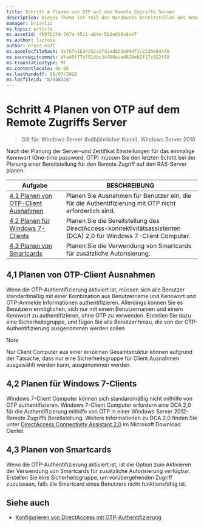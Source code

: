 ```yaml
---
title: Schritt 4 Planen von OTP auf dem Remote Zugriffs Server
description: Dieses Thema ist Teil des Handbuchs Bereitstellen des Remote Zugriffs mit OTP-Authentifizierung in Windows Server 2016.
manager: brianlic
ms.topic: article
ms.assetid: 4b97b2fd-767a-45c1-a64e-5b3edd0c8a47
ms.author: lizross
author: eross-msft
ms.openlocfilehash: def6fa1b3e252a2fd2ad8b3e00df1c222b9844f0
ms.sourcegitcommit: dfa48f77b751dbc34409aced628eb2f17c912f08
ms.translationtype: MT
ms.contentlocale: de-DE
ms.lasthandoff: 08/07/2020
ms.locfileid: "87958328"
---
```

# <a name="step-4-plan-for-otp-on-the-remote-access-server"></a>Schritt 4 Planen von OTP auf dem Remote Zugriffs Server

>Gilt für: Windows Server (halbjährlicher Kanal), Windows Server 2016

Nach der Planung der Server-und Zertifikat Einstellungen für das einmalige Kennwort (One-time password, OTP) müssen Sie den letzten Schritt bei der Planung einer Bereitstellung für den Remote Zugriff auf den RAS-Server planen.

|Aufgabe|BESCHREIBUNG|
|----|--------|
|[4,1 Planen von OTP-Client Ausnahmen](#bkmk_4_1_Exemptions)|Planen Sie Ausnahmen für Benutzer ein, die für die Authentifizierung mit OTP nicht erforderlich sind.|
|[4,2 Planen für Windows 7-Clients](#bkmk_4_2_Win7)|Planen Sie die Bereitstellung des DirectAccess-konnektivitätsassistenten (DCA) 2,0 für Windows 7-Client Computer.|
|[4,3 Planen von Smartcards](#BKMK_smartcard)|Planen Sie die Verwendung von Smartcards für zusätzliche Autorisierung.|

## <a name="41-plan-for-otp-client-exemptions"></a><a name="bkmk_4_1_Exemptions"></a>4,1 Planen von OTP-Client Ausnahmen
Wenn die OTP-Authentifizierung aktiviert ist, müssen sich alle Benutzer standardmäßig mit einer Kombination aus Benutzername und Kennwort und OTP-Anmelde Informationen authentifizieren. Allerdings können Sie es Benutzern ermöglichen, sich nur mit einem Benutzernamen und einem Kennwort zu authentifizieren, ohne OTP zu verwenden. Erstellen Sie dazu eine Sicherheitsgruppe, und fügen Sie alle Benutzer hinzu, die von der OTP-Authentifizierung ausgenommen werden sollen.

> [!NOTE]
> Nur Client Computer aus einer einzelnen Gesamtstruktur können aufgrund der Tatsache, dass nur eine Sicherheitsgruppe für Client Ausnahmen ausgewählt werden kann, ausgenommen werden.

## <a name="42-plan-for-windows-7-clients"></a><a name="bkmk_4_2_Win7"></a>4,2 Planen für Windows 7-Clients
Windows 7-Client Computer können sich standardmäßig nicht mithilfe von OTP authentifizieren.  Windows 7-Client Computer erfordern eine DCA 2,0 für die Authentifizierung mithilfe von OTP in einer Windows Server 2012-Remote Zugriffs Bereitstellung. Weitere Informationen zu DCA 2,0 finden Sie unter [DirectAccess Connectivity Assistant 2,0](https://go.microsoft.com/fwlink/?LinkId=253699) im Microsoft Download Center.

## <a name="43-plan-for-smart-cards"></a><a name="BKMK_smartcard"></a>4,3 Planen von Smartcards
Wenn die OTP-Authentifizierung aktiviert ist, ist die Option zum Aktivieren der Verwendung von Smartcards für zusätzliche Autorisierung verfügbar. Erstellen Sie eine Sicherheitsgruppe, um vorübergehenden Zugriff zuzulassen, falls die Smartcard eines Benutzers nicht funktionsfähig ist.

## <a name="see-also"></a><a name="BKMK_Links"></a>Siehe auch

-   [Konfigurieren von DirectAccess mit OTP-Authentifizierung](../deploy-ra-otp.md)

